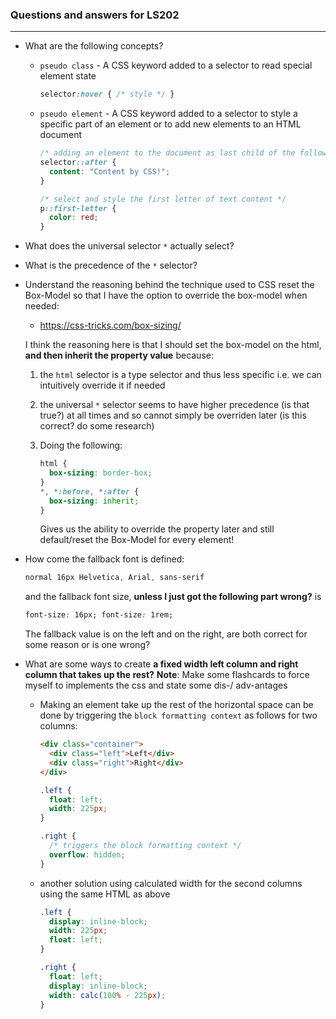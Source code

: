 ### Questions and answers for LS202

---

- What are the following concepts?

  - `pseudo class`  -  A CSS keyword added to a selector to read special element state

    ```css
    selector:hover { /* style */ }
    ```

  - `pseudo element`  -  A CSS keyword added to a selector to style a specific part of an element or to 
        add new elements to an HTML document

    ```css
    /* adding an element to the document as last child of the following selector */
    selector::after {
      content: "Content by CSS!";
    }
    
    /* select and style the first letter of text content */
    p::first-letter {
      color: red;
    }
    ```

- What does the universal selector `*` actually select?

- What is the precedence of the `*` selector?

- Understand the reasoning behind the technique used to CSS reset the Box-Model so that I have the option to override the box-model when needed:

  - https://css-tricks.com/box-sizing/

  I think the reasoning here is that I should set the box-model on the html, **and then inherit the property value** because:

  1. the `html` selector is a type selector and thus less specific i.e. we can intuitively override it if needed

  2. the universal `*` selector seems to have higher precedence (is that true?) at all times and so cannot simply be overriden later (is this correct? do some research)

  3. Doing the following:

     ```css
     html {
       box-sizing: border-box;
     }
     *, *:before, *:after {
       box-sizing: inherit;
     }
     ```

     Gives us the ability to override the property later and still default/reset the Box-Model for every element! 

- How come the fallback font is defined:

  ```css
  normal 16px Helvetica, Arial, sans-serif
  ```

  and the fallback font size, **unless I just got the following part wrong?** is

  ```css
  font-size: 16px; font-size: 1rem;
  ```

  The fallback value is on the left and on the right, are both correct for some reason or is one wrong?

- What are some ways to create **a fixed width left column and right column that takes up the rest?**
  **Note**: Make some flashcards to force myself to implements the css and state some dis-/ adv-antages

  - Making an element take up the rest of the horizontal space can be done by triggering the `block formatting context` as follows for two columns:

    ```html
    <div class="container">
      <div class="left">Left</div>
      <div class="right">Right</div>
    </div>
    ```


    ```css
    .left {
      float: left;
      width: 225px;
    }
    
    .right {
      /* triggers the block formatting context */
      overflow: hidden;
    }
    ```

  - another solution using calculated width for the second columns using the same HTML as above

    ```css
    .left {
      display: inline-block;
      width: 225px;
      float: left;
    }
    
    .right {
      float: left;
      display: inline-block;
      width: calc(100% - 225px);
    }
    ```

    

  
